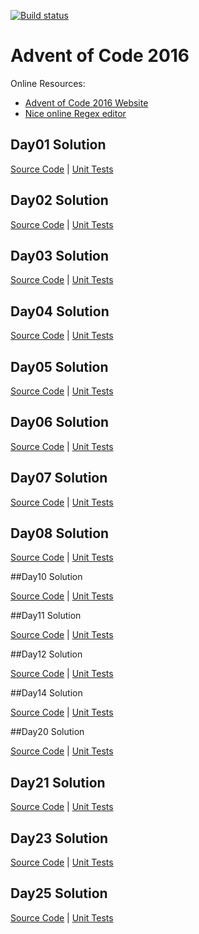 [![Build status](https://ci.appveyor.com/api/projects/status/owqenrdfs8pd1hwe?svg=true)](https://ci.appveyor.com/project/Elgolfin/adventofcode-2016)

# Advent of Code 2016

Online Resources:
- [Advent of Code 2016 Website][l1]
- [Nice online Regex editor][regex101]

## Day01 Solution

[Source Code][Day01SC] | 
[Unit Tests][Day01UT]

## Day02 Solution

[Source Code][Day02SC] | 
[Unit Tests][Day02UT]

## Day03 Solution

[Source Code][Day03SC] | 
[Unit Tests][Day03UT]

## Day04 Solution

[Source Code][Day04SC] | 
[Unit Tests][Day04UT]

## Day05 Solution

[Source Code][Day05SC] | 
[Unit Tests][Day05UT]

## Day06 Solution

[Source Code][Day06SC] | 
[Unit Tests][Day06UT]

## Day07 Solution

[Source Code][Day07SC] | 
[Unit Tests][Day07UT]

## Day08 Solution

[Source Code][Day08SC] | 
[Unit Tests][Day08UT]

##Day10 Solution

[Source Code][Day10SC] | 
[Unit Tests][Day10UT]

##Day11 Solution

[Source Code][Day11SC] | 
[Unit Tests][Day11UT]

##Day12 Solution

[Source Code][Day12SC] | 
[Unit Tests][Day12UT]

##Day14 Solution

[Source Code][Day14SC] | 
[Unit Tests][Day14UT]

##Day20 Solution

[Source Code][Day20SC] | 
[Unit Tests][Day20UT]

## Day21 Solution

[Source Code][Day21SC] | 
[Unit Tests][Day21UT]

## Day23 Solution

[Source Code][Day23SC] | 
[Unit Tests][Day23UT]

## Day25 Solution

[Source Code][Day25SC] | 
[Unit Tests][Day25UT]


[l1]:http://adventofcode.com/
[l2]:https://msdn.microsoft.com/en-CA/library/bb383977.aspx
[regex101]:https://regex101.com/

[Day01SC]:https://github.com/Elgolfin/adventofcode-2016/blob/master/src/Problems/Day01.cs
[Day02SC]:https://github.com/Elgolfin/adventofcode-2016/blob/master/src/Problems/Day02.cs
[Day03SC]:https://github.com/Elgolfin/adventofcode-2016/blob/master/Day03.cs
[Day04SC]:https://github.com/Elgolfin/adventofcode-2016/blob/master/Day04.cs
[Day05SC]:https://github.com/Elgolfin/adventofcode-2016/blob/master/Day05.cs
[Day06SC]:https://github.com/Elgolfin/adventofcode-2016/blob/master/Day06.cs
[Day07SC]:https://github.com/Elgolfin/adventofcode-2016/blob/master/Day07.cs
[Day08SC]:https://github.com/Elgolfin/adventofcode-2016/blob/master/Day08.cs

[Day10SC]:https://github.com/Elgolfin/adventofcode-2016/blob/master/Day10.cs
[Day11SC]:https://github.com/Elgolfin/adventofcode-2016/blob/master/Day11.cs
[Day12SC]:https://github.com/Elgolfin/adventofcode-2016/blob/master/Day12.cs
[Day14SC]:https://github.com/Elgolfin/adventofcode-2016/blob/master/Day14.cs

[Day20SC]:https://github.com/Elgolfin/adventofcode-2016/blob/master/Day20.cs
[Day21SC]:https://github.com/Elgolfin/adventofcode-2016/blob/master/Day21.cs
[Day23SC]:https://github.com/Elgolfin/adventofcode-2016/blob/master/Day23.cs
[Day25SC]:https://github.com/Elgolfin/adventofcode-2016/blob/master/Day25.cs



[Day01UT]:https://github.com/Elgolfin/adventofcode-2016/blob/master/test/Day01UnitTests.cs
[Day02UT]:https://github.com/Elgolfin/adventofcode-2016/blob/master/test/Day02UnitTests.cs
[Day03UT]:https://github.com/Elgolfin/adventofcode-2016/blob/master/AdventOfCode2015UnitTests/Day03_UnitTest.cs
[Day04UT]:https://github.com/Elgolfin/adventofcode-2016/blob/master/AdventOfCode2015UnitTests/Day04_UnitTest.cs
[Day05UT]:https://github.com/Elgolfin/adventofcode-2016/blob/master/AdventOfCode2015UnitTests/Day05_UnitTest.cs
[Day06UT]:https://github.com/Elgolfin/adventofcode-2016/blob/master/AdventOfCode2015UnitTests/Day06_UnitTest.cs
[Day07UT]:https://github.com/Elgolfin/adventofcode-2016/blob/master/AdventOfCode2015UnitTests/Day07_UnitTest.cs
[Day08UT]:https://github.com/Elgolfin/adventofcode-2016/blob/master/AdventOfCode2015UnitTests/Day08_UnitTest.cs

[Day10UT]:https://github.com/Elgolfin/adventofcode-2016/blob/master/AdventOfCode2015UnitTests/Day10_UnitTest.cs
[Day11UT]:https://github.com/Elgolfin/adventofcode-2016/blob/master/AdventOfCode2015UnitTests/Day11_UnitTest.cs
[Day12UT]:https://github.com/Elgolfin/adventofcode-2016/blob/master/AdventOfCode2015UnitTests/Day12_UnitTest.cs
[Day14UT]:https://github.com/Elgolfin/adventofcode-2016/blob/master/AdventOfCode2015UnitTests/Day14_UnitTest.cs

[Day20UT]:https://github.com/Elgolfin/adventofcode-2016/blob/master/AdventOfCode2015UnitTests/Day20_UnitTest.cs
[Day21UT]:https://github.com/Elgolfin/adventofcode-2016/blob/master/AdventOfCode2015UnitTests/Day21_UnitTest.cs
[Day23UT]:https://github.com/Elgolfin/adventofcode-2016/blob/master/AdventOfCode2015UnitTests/Day23_UnitTest.cs
[Day25UT]:https://github.com/Elgolfin/adventofcode-2016/blob/master/AdventOfCode2015UnitTests/Day23_UnitTest.cs